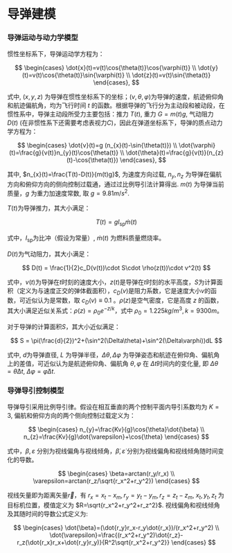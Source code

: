 # 导弹建模

### 导弹运动与动力学模型

惯性坐标系下，导弹运动学方程为：

$$
\begin{cases}
\dot{x}(t)=v(t)\cos{\theta(t)}\cos{\varphi(t)} \\
\dot{y}(t)=v(t)\cos{\theta(t)}\sin{\varphi(t)} \\
\dot{z}(t)=v(t)\sin{\theta(t)}
\end{cases},
$$

式中, $(x,y,z)$ 为导弹在惯性坐标系下的坐标；$(v,\theta,\varphi)$为导弹的速度，航迹俯仰角和航迹偏航角，均为飞行时间 $t$ 的函数。根据导弹的飞行分为主动段和被动段，在惯性系中，导弹主动段所受力主要包括：推力 $T(t)$, 重力 $G=m(t)g$, 气动阻力 $D(t)$ (在非惯性系下还需要考虑表视力$C$)，因此在弹道坐标系下，导弹的质点动力学方程为：

$$
\begin{cases}
\dot{v}(t)=g (n_{x}(t)-\sin{\theta(t)}) \\
\dot{\varphi}(t)=\frac{g}{v(t)}n_{y}(t)\cos{\theta(t)} \\
\dot{\theta}(t)=\frac{g}{v(t)}(n_{z}(t)-\cos{\theta(t)})
\end{cases},
$$

其中, $n_{x}(t)=\frac{T(t)-D(t)}{m(t)g}$, 为速度方向过载, $n_{y}, n_{z}$ 为导弹在偏航方向和俯仰方向的侧向控制过载通，通过过比例导引法计算得出. $m(t)$ 为导弹当前质量，$g$ 为重力加速度常数, 取 $g=9.81m/s^2$.

$T(t)$为导弹推力，其大小满足：

$$
T(t) = gI_{\text{sp}}\dot{m}(t)
$$

式中，$I_{\text{sp}}$为比冲（假设为常量）, $\dot{m}(t)$ 为燃料质量燃烧率。

$D(t)$为气动阻力，其大小满足：

$$
D(t) = \frac{1}{2}c_D(v(t))\cdot S\cdot \rho(z(t))\cdot v^2(t)
$$

式中，$v(t)$为导弹在$t$时刻的速度大小，$z(t)$是导弹在$t$时刻的水平高度，$S$为计算面积（定义为与速度正交的弹体截面积），$c_D(v)$是阻力系数，它是速度大小$v$的函数，可近似认为是常数，取 $c_D(v)\equiv 0.1$ 。$\rho(z)$是空气密度，它是高度 $z$ 的函数，其大小满足近似关系式：$\rho(z)=\rho_0e^{-z/k}$，式中 $\rho_0=1.225kg/m^3,k=9300m$。

对于导弹的计算面积$S$，其大小近似满足：

$$
S = \pi(\frac{d}{2})^2+(\sin^2(\Delta\theta)+\sin^2(\Delta\varphi))dL
$$

式中, $d$为导弹直径, $L$ 为导弹半径，$\Delta\theta,\Delta\varphi$ 为导弹姿态和航迹在俯仰角、偏航角上的差值，可近似认为是航迹俯仰角、偏航角 $\theta,\varphi$ 在 $\Delta t$时间内的变化量, 即 $\Delta\theta=\dot{\theta}\Delta t$, $\Delta\varphi=\dot{\varphi}\Delta t$.
 
### 导弹导引控制模型

导弹导引采用比例导引律。假设在相互垂直的两个控制平面内导引系数均为 $K=3$, 偏航和俯仰方向的两个侧向控制过载定义为：

$$
\begin{cases}
n_{y}=\frac{Kv}{g}\cos{\theta}\dot{\beta} \\
n_{z}=\frac{Kv}{g}\dot{\varepsilon}+\cos{\theta}
\end{cases}
$$

式中，$\beta,\varepsilon$ 分别为视线偏角与视线倾角，$\dot{\beta},\dot{\varepsilon}$ 分别为视线偏角和视线倾角随时间变化的导数。

$$
\begin{cases}
\beta=arctan(r_y/r_x) \\
\varepsilon=arctan(r_z/\sqrt{r_x^2+r_y^2})
\end{cases}
$$

视线矢量即为距离矢量$\vec{r}$，有 $r_x=x_t-x_m,r_y=y_t-y_m,r_z=z_t-z_m$, $x_t,y_t,z_t$ 为目标机位置，模值定义为 $R=\sqrt{r_x^2+r_y^2+r_z^2}$. 视线偏角和视线倾角及其随时间的导数公式定义为:

$$
\begin{cases}
\dot{\beta}=(\dot{r_y}r_x-r_y\dot{r_x})/(r_x^2+r_y^2) \\
\dot{\varepsilon}=\frac{(r_x^2+r_y^2)\dot{r_z}-r_z(\dot{r_x}r_x+\dot{r_y}r_y)}{R^2\sqrt{r_x^2+r_y^2}}
\end{cases}
$$